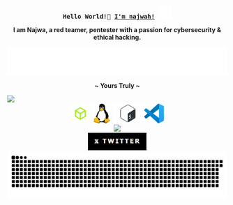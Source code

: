 
<!-- Profile -->
<p align="center">
    <samp>
        <b>Hello World!👋 <a href="https://najw4h.github.io/najw4h/" target="_blank">I'm najwah!</a></b>
        <img src="./img/constellation.gif" width="30px" alt="Git" />
        <br>
        <p align="center"><b>I am Najwa, a red teamer, pentester with a passion for cybersecurity & ethical hacking.</b></p>
        <img src="./img/stars.svg"&weight=400&size=16&pause=1000&color=F710DF&width=400&lines=I+do+it+for+the+stars.">
        <p align="center"><b>~ Yours Truly ~</b></p>
    </samp>
</div>

<!--horizontal divider(gradiant)-->
<img src="https://user-images.githubusercontent.com/73097560/115834477-dbab4500-a447-11eb-908a-139a6edaec5c.gif" width="1045">
</div>

<!-- About me -->
<div align="center">
    <img src="./img/htbSinFondo.png" height="45" alt="hack the box logo" />
    <img src="./img/linux_logo_icon_168243.webp" height="45" alt="linux logo" />
    <img src="./img/bash.png" height="45" alt="bash logo" />
    <img src="./img/Visual_Studio_Code_1.35_icon.svg.png" height="45" alt="visual logo" />
    
</div>

<div align="center">
    <img height="300" src="./img/8d3793707fde5d7dd2f43e232d26547d.gif" />
</div>

<div align="center">
    <a href="https://x.com/sickqrlz" target="_blank">
        <img src="./img/twitterpanel.png" height="40" alt="twitter logo" />
    </a>
</div>

<img src="./img/snake.svg" alt="Snake animation" />

